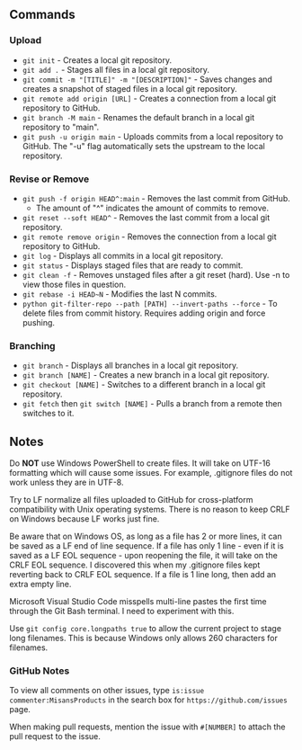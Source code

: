 ## Commands

### Upload

* `git init` - Creates a local git repository.
* `git add .` - Stages all files in a local git repository.
* `git commit -m "[TITLE]" -m "[DESCRIPTION]"` - Saves changes and creates a snapshot of staged files in a local git repository.
* `git remote add origin [URL]` - Creates a connection from a local git repository to GitHub.
* `git branch -M main` - Renames the default branch in a local git repository to "main".
* `git push -u origin main` - Uploads commits from a local repository to GitHub. The "-u" flag automatically sets the upstream to the local repository.

### Revise or Remove

* `git push -f origin HEAD^:main` - Removes the last commit from GitHub.
  * The amount of "^" indicates the amount of commits to remove.
* `git reset --soft HEAD^` - Removes the last commit from a local git repository.
* `git remote remove origin` - Removes the connection from a local git repository to GitHub.
* `git log` - Displays all commits in a local git repository.
* `git status` - Displays staged files that are ready to commit.
* `git clean -f` - Removes unstaged files after a git reset (hard). Use -n to view those files in question.
* `git rebase -i HEAD~N` - Modifies the last N commits.
* `python git-filter-repo --path [PATH] --invert-paths --force` - To delete files from commit history. Requires adding origin and force pushing.

### Branching
* `git branch` - Displays all branches in a local git repository.
* `git branch [NAME]` - Creates a new branch in a local git repository.
* `git checkout [NAME]` - Switches to a different branch in a local git repository.
* `git fetch` then `git switch [NAME]` - Pulls a branch from a remote then switches to it.

## Notes

Do **NOT** use Windows PowerShell to create files. It will take on UTF-16 formatting which will cause some issues. For example, .gitignore files do not work unless they are in UTF-8.

Try to LF normalize all files uploaded to GitHub for cross-platform compatibility with Unix operating systems. There is no reason to keep CRLF on Windows because LF works just fine.

Be aware that on Windows OS, as long as a file has 2 or more lines, it can be saved as a LF end of line sequence. If a file has only 1 line - even if it is saved as a LF EOL sequence - upon reopening the file, it will take on the CRLF EOL sequence. I discovered this when my .gitignore files kept reverting back to CRLF EOL sequence. If a file is 1 line long, then add an extra empty line.

Microsoft Visual Studio Code misspells multi-line pastes the first time through the Git Bash terminal. I need to experiment with this.

Use `git config core.longpaths true` to allow the current project to stage long filenames. This is because Windows only allows 260 characters for filenames.

### GitHub Notes

To view all comments on other issues, type `is:issue commenter:MisansProducts` in the search box for `https://github.com/issues` page.

When making pull requests, mention the issue with `#[NUMBER]` to attach the pull request to the issue.
